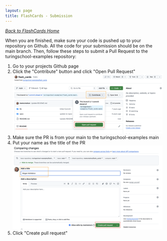 ```yaml
---
layout: page
title: FlashCards - Submission
---
```


_[Back to FlashCards Home](./index)_


When you are finished, make sure your code is pushed up to your repository on Github. All the code for your submission should be on the main branch. Then, follow these steps to submit a Pull Request to the turingschool-examples repository: 

1. Go to your projects Github page
1. Click the "Contribute" button and click "Open Pull Request"![Create Pull Request from your repository](./assets/create%20pull%20request%201.png)
1. Make sure the PR is from your main to the turingschool-examples main
1. Put your name as the title of the PR ![Submit Pull Request](./assets/create%20pull%20request%202.png)
1. Click "Create pull request"
